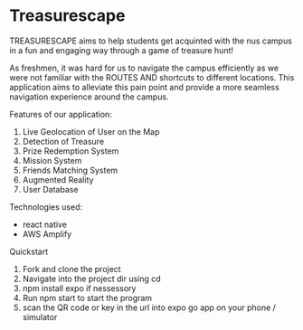 # Treasurescape

 TREASURESCAPE aims to help students get acquinted with the nus campus in a fun and engaging way through a game of treasure hunt!

As freshmen, it was hard for us to navigate the campus efficiently as we were not familiar with the ROUTES AND shortcuts to different locations. This application aims to alleviate this pain point and provide a more seamless navigation experience around the campus.


Features of our application: 
   1. Live Geolocation of User on the Map
   2. Detection of Treasure
   3. Prize Redemption System
   4. Mission System
   5. Friends Matching System
   6. Augmented Reality 
   7. User Database 

Technologies used:
- react native
- AWS Amplify

Quickstart
1. Fork and clone the project
2. Navigate into the project dir using cd
3. npm install expo if nessessory
4. Run npm start to start the program
5. scan the QR code or key in the url into expo go app on your phone / simulator
